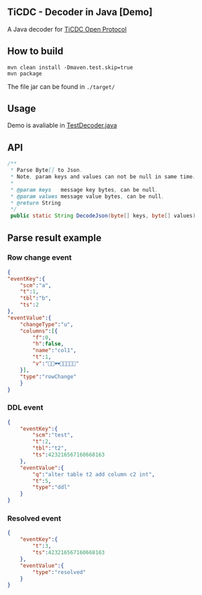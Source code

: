 ## TiCDC - Decoder in Java    [Demo]

A Java decoder for [TiCDC Open Protocol](https://docs.pingcap.com/tidb/stable/ticdc-open-protocol)

## How to build
```shell
mvn clean install -Dmaven.test.skip=true
mvn package
```
The file jar can be found in `./target/`

## Usage
Demo is avaliable in [TestDecoder.java](https://github.com/7yyo/ticdc-decoder/blob/master/src/main/java/test/TestDecoder.java)
## API
```java
/**
 * Parse Byte[] to Json. 
 * Note, param keys and values can not be null in same time.
 *
 * @param keys   message key bytes, can be null.
 * @param values message value bytes, can be null.
 * @return String
 */
 public static String DecodeJson(byte[] keys, byte[] values)
```
## Parse result example

### Row change event
```json
{
"eventKey":{
	"scm":"a",
	"t":1,
	"tbl":"b",
	"ts":2
},
"eventValue":{
	"changeType":"u",
	"columns":[{
		"f":0,
		"h":false,
		"name":"col1",
		"t":1,
		"v":"💋💼🕶💼👛💄💋💇"
	}],
	"type":"rowChange"
    }
}
```
### DDL event
```json
{
	"eventKey":{
		"scm":"test",
		"t":2,
		"tbl":"t2",
		"ts":423216567160668163
	},
	"eventValue":{
		"q":"alter table t2 add column c2 int",
		"t":5,
		"type":"ddl"
	}
}
```
### Resolved event
```json
{
	"eventKey":{
		"t":3,
		"ts":423216567160668163
	},
	"eventValue":{
		"type":"resolved"
	}
}
```
